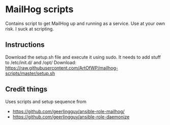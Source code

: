 # MailHog scripts

Contains script to get MailHog up and running as a service.
Use at your own risk. I suck at scripting.

## Instructions
Download the setup.sh file and execute it using sudo. It needs to add stuff to /etc/init.d/ and /opt/
Download: https://raw.githubusercontent.com/ArtOfWP/mailhog-scripts/master/setup.sh
## Credit things
Uses scripts and setup sequence from 
 * https://github.com/geerlingguy/ansible-role-mailhog/
 * https://github.com/geerlingguy/ansible-role-daemonize